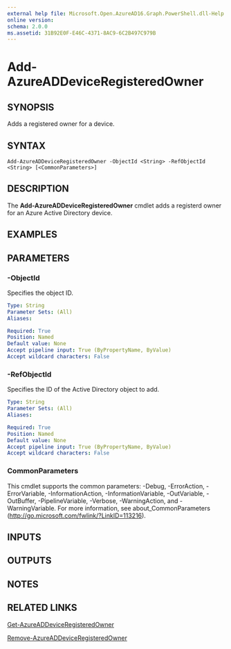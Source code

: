 ```yaml
---
external help file: Microsoft.Open.AzureAD16.Graph.PowerShell.dll-Help.xml
online version: 
schema: 2.0.0
ms.assetid: 31B92E0F-E46C-4371-8AC9-6C2B497C979B
---
```


# Add-AzureADDeviceRegisteredOwner

## SYNOPSIS
Adds a registered owner for a device.
## SYNTAX

```
Add-AzureADDeviceRegisteredOwner -ObjectId <String> -RefObjectId <String> [<CommonParameters>]
```

## DESCRIPTION
The **Add-AzureADDeviceRegisteredOwner** cmdlet adds a registerd owner for an Azure Active Directory device.
## EXAMPLES

## PARAMETERS

### -ObjectId
Specifies the object ID. 
```yaml
Type: String
Parameter Sets: (All)
Aliases: 

Required: True
Position: Named
Default value: None
Accept pipeline input: True (ByPropertyName, ByValue)
Accept wildcard characters: False
```

### -RefObjectId
Specifies the ID of the Active Directory object to add.
```yaml
Type: String
Parameter Sets: (All)
Aliases: 

Required: True
Position: Named
Default value: None
Accept pipeline input: True (ByPropertyName, ByValue)
Accept wildcard characters: False
```

### CommonParameters
This cmdlet supports the common parameters: -Debug, -ErrorAction, -ErrorVariable, -InformationAction, -InformationVariable, -OutVariable, -OutBuffer, -PipelineVariable, -Verbose, -WarningAction, and -WarningVariable. For more information, see about_CommonParameters (http://go.microsoft.com/fwlink/?LinkID=113216).

## INPUTS

## OUTPUTS

## NOTES

## RELATED LINKS
[Get-AzureADDeviceRegisteredOwner](./Get-AzureADDeviceRegisteredOwner.md)

[Remove-AzureADDeviceRegisteredOwner](./Remove-AzureADDeviceRegisteredOwner.md)
